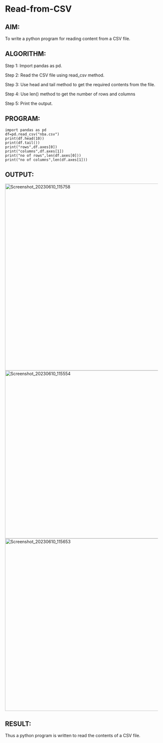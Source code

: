 # Read-from-CSV

## AIM:
To write a python program for reading content from a CSV file.
## ALGORITHM:
Step 1:
Import pandas as pd.

Step 2:
Read the CSV file using read_csv method.

Step 3:
Use head and tail method to get the required contents from the file.

Step 4:
Use len() method to get the number of rows and columns

Step 5:
Print the output.

## PROGRAM:
```
import pandas as pd
df=pd.read_csv("nba.csv")
print(df.head(10))
print(df.tail())
print("rows",df.axes[0])
print("columns",df.axes[1])
print("no of rows",len(df.axes[0]))
print("no of columns",len(df.axes[1]))
```

## OUTPUT:

<img width="614" alt="Screenshot_20230610_115758" src="https://github.com/PERARASU10/Read-from-CSV/assets/118348589/88196f03-583d-498e-a060-2530e3a044a9">


<img width="552" alt="Screenshot_20230610_115554" src="https://github.com/PERARASU10/Read-from-CSV/assets/118348589/eb5bc7ed-55dd-471e-9293-f0b9b055c5e0">

<img width="567" alt="Screenshot_20230610_115653" src="https://github.com/PERARASU10/Read-from-CSV/assets/118348589/04674536-db94-4090-b5a6-c785d3a28863">


## RESULT:
Thus a python program is written to read the contents of a CSV file.

